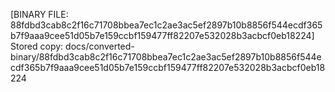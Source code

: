 [BINARY FILE: 88fdbd3cab8c2f16c71708bbea7ec1c2ae3ac5ef2897b10b8856f544ecdf365b7f9aaa9cee51d05b7e159ccbf159477ff82207e532028b3acbcf0eb18224]
Stored copy: docs/converted-binary/88fdbd3cab8c2f16c71708bbea7ec1c2ae3ac5ef2897b10b8856f544ecdf365b7f9aaa9cee51d05b7e159ccbf159477ff82207e532028b3acbcf0eb18224
